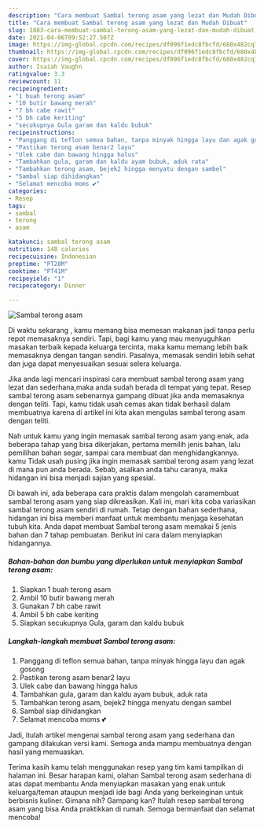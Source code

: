 ```yaml
---
description: "Cara membuat Sambal terong asam yang lezat dan Mudah Dibuat"
title: "Cara membuat Sambal terong asam yang lezat dan Mudah Dibuat"
slug: 1083-cara-membuat-sambal-terong-asam-yang-lezat-dan-mudah-dibuat
date: 2021-04-06T09:52:27.507Z
image: https://img-global.cpcdn.com/recipes/df096f1edc8fbcfd/680x482cq70/sambal-terong-asam-foto-resep-utama.jpg
thumbnail: https://img-global.cpcdn.com/recipes/df096f1edc8fbcfd/680x482cq70/sambal-terong-asam-foto-resep-utama.jpg
cover: https://img-global.cpcdn.com/recipes/df096f1edc8fbcfd/680x482cq70/sambal-terong-asam-foto-resep-utama.jpg
author: Isaiah Vaughn
ratingvalue: 3.3
reviewcount: 11
recipeingredient:
- "1 buah terong asam"
- "10 butir bawang merah"
- "7 bh cabe rawit"
- "5 bh cabe keriting"
- "secukupnya Gula garam dan kaldu bubuk"
recipeinstructions:
- "Panggang di teflon semua bahan, tanpa minyak hingga layu dan agak gosong"
- "Pastikan terong asam benar2 layu"
- "Ulek cabe dan bawang hingga halus"
- "Tambahkan gula, garam dan kaldu ayam bubuk, aduk rata"
- "Tambahkan terong asam, bejek2 hingga menyatu dengan sambel"
- "Sambal siap dihidangkan"
- "Selamat mencoba moms 💕"
categories:
- Resep
tags:
- sambal
- terong
- asam

katakunci: sambal terong asam 
nutrition: 148 calories
recipecuisine: Indonesian
preptime: "PT28M"
cooktime: "PT41M"
recipeyield: "1"
recipecategory: Dinner

---
```



![Sambal terong asam](https://img-global.cpcdn.com/recipes/df096f1edc8fbcfd/680x482cq70/sambal-terong-asam-foto-resep-utama.jpg)

Di waktu  sekarang , kamu memang bisa memesan makanan jadi tanpa perlu repot memasaknya sendiri. Tapi, bagi kamu yang mau menyuguhkan masakan terbaik kepada keluarga tercinta, maka kamu memang lebih baik memasaknya dengan tangan sendiri. Pasalnya, memasak sendiri lebih sehat dan juga dapat menyesuaikan sesuai selera keluarga.

Jika anda lagi mencari inspirasi cara membuat sambal terong asam yang lezat dan sederhana,maka anda sudah berada di tempat yang tepat. Resep sambal terong asam  sebenarnya gampang dibuat jika anda memasaknya dengan teliti. Tapi, kamu tidak usah cemas akan tidak berhasil dalam membuatnya 
karena di artikel ini kita akan mengulas sambal terong asam dengan teliti.  



Nah untuk kamu yang ingin memasak sambal terong asam yang enak, ada beberapa tahap yang bisa dikerjakan, pertama memilih jenis bahan, lalu pemilihan bahan segar, sampai cara membuat dan menghidangkannya. kamu Tidak usah pusing jika ingin memasak sambal terong asam yang lezat di mana pun anda berada. Sebab, asalkan anda  tahu caranya, maka hidangan ini bisa menjadi sajian yang spesial.

Di bawah ini, ada beberapa cara praktis  dalam mengolah caramembuat sambal terong asam yang siap dikreasikan. Kali ini, mari kita coba variasikan sambal terong asam sendiri di rumah. Tetap dengan bahan sederhana, hidangan ini bisa memberi manfaat untuk membantu menjaga kesehatan tubuh kita. Anda dapat membuat Sambal terong asam memakai 5 jenis bahan dan 7 tahap pembuatan. Berikut ini cara dalam menyiapkan hidangannya.

<!--inarticleads1-->

##### Bahan-bahan dan bumbu yang diperlukan untuk menyiapkan Sambal terong asam:

1. Siapkan 1 buah terong asam
1. Ambil 10 butir bawang merah
1. Gunakan 7 bh cabe rawit
1. Ambil 5 bh cabe keriting
1. Siapkan secukupnya Gula, garam dan kaldu bubuk




<!--inarticleads2-->

##### Langkah-langkah membuat Sambal terong asam:

1. Panggang di teflon semua bahan, tanpa minyak hingga layu dan agak gosong
1. Pastikan terong asam benar2 layu
1. Ulek cabe dan bawang hingga halus
1. Tambahkan gula, garam dan kaldu ayam bubuk, aduk rata
1. Tambahkan terong asam, bejek2 hingga menyatu dengan sambel
1. Sambal siap dihidangkan
1. Selamat mencoba moms 💕




Jadi, itulah artikel mengenai  sambal terong asam  yang sederhana dan gampang dilakukan versi kami. Semoga anda mampu membuatnya dengan hasil yang memuaskan. 

Terima kasih kamu telah menggunakan resep yang tim kami tampilkan di halaman ini. Besar harapan kami, olahan  Sambal terong asam sederhana di atas dapat membantu Anda menyiapkan masakan yang enak untuk keluarga/teman ataupun menjadi ide bagi Anda yang berkeinginan untuk berbisnis kuliner. Gimana nih? Gampang kan? Itulah resep sambal terong asam yang bisa Anda praktikkan di rumah. Semoga bermanfaat dan selamat mencoba!


